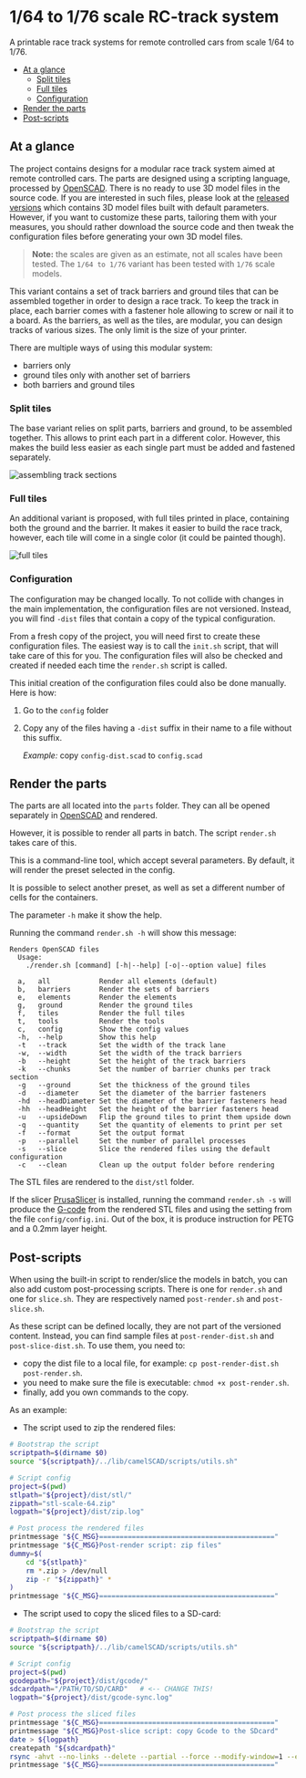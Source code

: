 # 1/64 to 1/76 scale RC-track system

A printable race track systems for remote controlled cars from scale 1/64 to 1/76.

<!-- vscode-markdown-toc -->

-   [At a glance](#Ataglance)
    -   [Split tiles](#Splittiles)
    -   [Full tiles](#Fulltiles)
    -   [Configuration](#Configuration)
-   [Render the parts](#Rendertheparts)
-   [Post-scripts](#Post-scripts)

<!-- vscode-markdown-toc-config
	numbering=false
	autoSave=true
	/vscode-markdown-toc-config -->
<!-- /vscode-markdown-toc -->

## <a name='Ataglance'></a>At a glance

The project contains designs for a modular race track system aimed at remote controlled cars. The parts are designed using a scripting language, processed by [OpenSCAD](https://openscad.org/about.html). There is no ready to use 3D model files in the source code. If you are interested in such files, please look at the [released versions](https://github.com/jsconan/rc-tracks/releases) which contains 3D model files built with default parameters. However, if you want to customize these parts, tailoring them with your measures, you should rather download the source code and then tweak the configuration files before generating your own 3D model files.

> **Note:** the scales are given as an estimate, not all scales have been tested. The `1/64 to 1/76` variant has been tested with `1/76` scale models.

This variant contains a set of track barriers and ground tiles that can be assembled together in order to design a race track. To keep the track in place, each barrier comes with a fastener hole allowing to screw or nail it to a board. As the barriers, as well as the tiles, are modular, you can design tracks of various sizes. The only limit is the size of your printer.

There are multiple ways of using this modular system:

-   barriers only
-   ground tiles only with another set of barriers
-   both barriers and ground tiles

### <a name='Splittiles'></a>Split tiles

The base variant relies on split parts, barriers and ground, to be assembled together. This allows to print each part in a different color. However, this makes the build less easier as each single part must be added and fastened separately.

![assembling track sections](./doc/track-sections.gif)

### <a name='Fulltiles'></a>Full tiles

An additional variant is proposed, with full tiles printed in place, containing both the ground and the barrier. It makes it easier to build the race track, however, each tile will come in a single color (it could be painted though).

![full tiles](./doc/full-tiles.gif)

### <a name='Configuration'></a>Configuration

The configuration may be changed locally. To not collide with changes in the main implementation, the configuration files are not versioned. Instead, you will find `-dist` files that contain a copy of the typical configuration.

From a fresh copy of the project, you will need first to create these configuration files. The easiest way is to call the `init.sh` script, that will take care of this for you. The configuration files will also be checked and created if needed each time the `render.sh` script is called.

This initial creation of the configuration files could also be done manually. Here is how:

1. Go to the `config` folder
2. Copy any of the files having a `-dist` suffix in their name to a file without this suffix.

    _Example:_ copy `config-dist.scad` to `config.scad`

## <a name='Rendertheparts'></a>Render the parts

The parts are all located into the `parts` folder. They can all be opened separately in [OpenSCAD](https://openscad.org/) and rendered.

However, it is possible to render all parts in batch. The script `render.sh` takes care of this.

This is a command-line tool, which accept several parameters. By default, it will render the preset selected in the config.

It is possible to select another preset, as well as set a different number of cells for the containers.

The parameter `-h` make it show the help.

Running the command `render.sh -h` will show this message:

```
Renders OpenSCAD files
  Usage:
	./render.sh [command] [-h|--help] [-o|--option value] files

  a,   all            Render all elements (default)
  b,   barriers       Render the sets of barriers
  e,   elements       Render the elements
  g,   ground         Render the ground tiles
  f,   tiles          Render the full tiles
  t,   tools          Render the tools
  c,   config         Show the config values
  -h,  --help         Show this help
  -t   --track        Set the width of the track lane
  -w,  --width        Set the width of the track barriers
  -b   --height       Set the height of the track barriers
  -k   --chunks       Set the number of barrier chunks per track section
  -g   --ground       Set the thickness of the ground tiles
  -d   --diameter     Set the diameter of the barrier fasteners
  -hd  --headDiameter Set the diameter of the barrier fasteners head
  -hh  --headHeight   Set the height of the barrier fasteners head
  -u   --upsideDown   Flip the ground tiles to print them upside down
  -q   --quantity     Set the quantity of elements to print per set
  -f   --format       Set the output format
  -p   --parallel     Set the number of parallel processes
  -s   --slice        Slice the rendered files using the default configuration
  -c   --clean        Clean up the output folder before rendering
```

The STL files are rendered to the `dist/stl` folder.

If the slicer [PrusaSlicer](https://github.com/prusa3d/PrusaSlicer) is installed, running the command `render.sh -s` will produce the [G-code](https://en.wikipedia.org/wiki/G-code) from the rendered STL files and using the setting from the file `config/config.ini`. Out of the box, it is produce instruction for PETG and a 0.2mm layer height.

## <a name='Post-scripts'></a>Post-scripts

When using the built-in script to render/slice the models in batch, you can also add custom post-processing scripts. There is one for `render.sh` and one for `slice.sh`. They are respectively named `post-render.sh` and `post-slice.sh`.

As these script can be defined locally, they are not part of the versioned content. Instead, you can find sample files at `post-render-dist.sh` and `post-slice-dist.sh`. To use them, you need to:

-   copy the dist file to a local file, for example: `cp post-render-dist.sh post-render.sh`.
-   you need to make sure the file is executable: `chmod +x post-render.sh`.
-   finally, add you own commands to the copy.

As an example:

-   The script used to zip the rendered files:

```sh
# Bootstrap the script
scriptpath=$(dirname $0)
source "${scriptpath}/../lib/camelSCAD/scripts/utils.sh"

# Script config
project=$(pwd)
stlpath="${project}/dist/stl/"
zippath="stl-scale-64.zip"
logpath="${project}/dist/zip.log"

# Post process the rendered files
printmessage "${C_MSG}==========================================="
printmessage "${C_MSG}Post-render script: zip files"
dummy=$(
    cd "${stlpath}"
    rm *.zip > /dev/null
    zip -r "${zippath}" *
)
printmessage "${C_MSG}==========================================="
```

-   The script used to copy the sliced files to a SD-card:

```sh
# Bootstrap the script
scriptpath=$(dirname $0)
source "${scriptpath}/../lib/camelSCAD/scripts/utils.sh"

# Script config
project=$(pwd)
gcodepath="${project}/dist/gcode/"
sdcardpath="/PATH/TO/SD/CARD"   # <-- CHANGE THIS!
logpath="${project}/dist/gcode-sync.log"

# Post process the sliced files
printmessage "${C_MSG}==========================================="
printmessage "${C_MSG}Post-slice script: copy Gcode to the SDcard"
date > ${logpath}
createpath "${sdcardpath}"
rsync -ahvt --no-links --delete --partial --force --modify-window=1 --exclude=.DS_Store --log-file=${logpath} "${gcodepath}" "${sdcardpath}"
printmessage "${C_MSG}==========================================="
```
